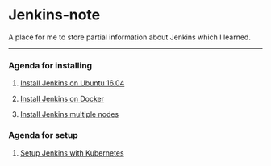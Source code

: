 # Jenkins-note
A place for me to store partial information about Jenkins which I learned.

----------------------
### Agenda for installing

1. [Install Jenkins on Ubuntu 16.04](./docs/install_jenkins_ubuntu.md)

2. [Install Jenkins on Docker](./docs/install_jenkins_docker.md)

3. [Install Jenkins multiple nodes](./docs/install_jenkins_multi_node.md)


### Agenda for setup

1. [Setup Jenkins with Kubernetes](./docs/setup_jenkins_with_k8s.md)
